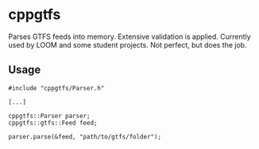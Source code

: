 # cppgtfs

Parses GTFS feeds into memory. Extensive validation is applied. Currently used by LOOM and some student projects. Not perfect, but does the job.

## Usage

```
#include "cppgtfs/Parser.h"

[...]

cppgtfs::Parser parser;
cppgtfs::gtfs::Feed feed;

parser.parse(&feed, "path/to/gtfs/folder");
```
